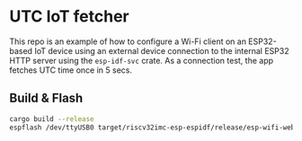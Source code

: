 # UTC IoT fetcher

This repo is an example of how to configure a Wi-Fi client on an ESP32-based IoT device using an external device connection to the internal ESP32 HTTP server using the `esp-idf-svc` crate.
As a connection test, the app fetches UTC time once in 5 secs.

## Build & Flash
```sh
cargo build --release
espflash /dev/ttyUSB0 target/riscv32imc-esp-espidf/release/esp-wifi-web-setup --monitor
```